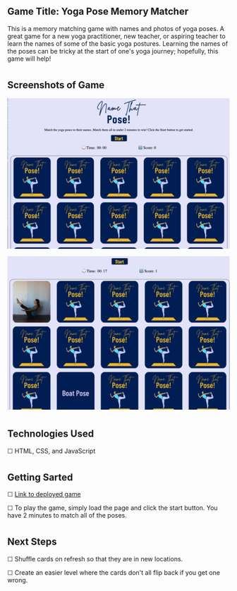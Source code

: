 
## Game Title: Yoga Pose Memory Matcher
This is a memory matching game with names and photos of yoga poses. A great game for a new yoga practitioner, new teacher, or aspiring teacher to learn the names of some of the basic yoga postures. Learning the names of the poses can be tricky at the start of one's yoga journey; hopefully, this game will help!

#

## Screenshots of Game
![screenshot of game start screen](./assets/Screen%20Shot%202022-11-20%20at%204.04.48%20PM.jpg)

![screenshot of a match/score](./assets/Screen%20Shot%202022-11-20%20at%204.12.05%20PM.png)
#

## Technologies Used
☐ HTML, CSS, and JavaScript
#

## Getting Sarted
☐ [Link to deployed game](https://npereznyc.github.io/memory-matcher-game/)

☐ To play the game, simply load the page and click the start button. You have 2 minutes to match all of the poses.
#

## Next Steps
☐ Shuffle cards on refresh so that they are in new locations.

☐ Create an easier level where the cards don't all flip back if you get one wrong.